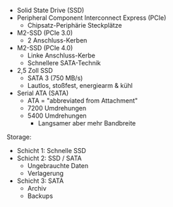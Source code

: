 - Solid State Drive (SSD)
- Peripheral Component Interconnect Express (PCIe)
	- Chipsatz-Periphärie Steckplätze
- M2-SSD (PCIe 3.0)
	- 2 Anschluss-Kerben
- M2-SSD (PCIe 4.0)
	- Linke Anschluss-Kerbe
	- Schnellere SATA-Technik
- 2,5 Zoll SSD
	- SATA 3 (750 MB/s)
	- Lautlos, stoßfest, energiearm & kühl
- Serial ATA (SATA) 
	- ATA = "abbreviated from Attachment"
	- 7200 Umdrehungen
	- 5400 Umdrehungen
		- Langsamer aber mehr Bandbreite

Storage:
- Schicht 1: Schnelle SSD
- Schicht 2: SSD / SATA
	- Ungebrauchte Daten
	- Verlagerung
- Schicht 3: SATA
	- Archiv
	- Backups